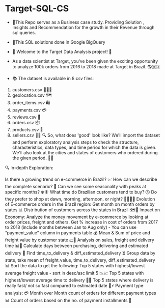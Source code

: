 # Target-SQL-CS

- 📑This Repo serves as a Business case study. Providing Solution , Insights and Recommendation for the growth in their Revenue through sql queries.
- 🔎This SQL solutions done in Google BigQuery

- 🚀 Welcome to the Target Data Analysis project! 🎉

- As a data scientist at Target, you've been given the exciting opportunity to analyze 100k orders from 2016 to 2018 made at Target in Brazil. 🌎🇧🇷

- 📚 The dataset is available in 8 csv files:

1. customers.csv 🧑‍🤝‍🧑
2. geolocation.csv 🗺️
3. order_items.csv 🛍️
4. payments.csv 💳
5. reviews.csv 📝
6. orders.csv 📦
7. products.csv 📝
8. sellers.csv 👩‍💼
🔍 So, what does 'good' look like? We'll import the dataset and perform exploratory analysis steps to check the structure, characteristics, data types, and time period for which the data is given. We'll also look at the cities and states of customers who ordered during the given period. 🕵️‍♀️

🔍 In-depth Exploration:

Is there a growing trend on e-commerce in Brazil? 📈 How can we describe the complete scenario? 🤔 Can we see some seasonality with peaks at specific months? ❄️☀️
What time do Brazilian customers tend to buy? 🕒 Do they prefer to shop at dawn, morning, afternoon, or night? 🌅🌇🌄🌃
Evolution of E-commerce orders in the Brazil region:
Get month on month orders by states 📊
Distribution of customers across the states in Brazil 🗺️👥
Impact on Economy: Analyze the money movement by e-commerce by looking at order prices, freight and others.
Get % increase in cost of orders from 2017 to 2018 (include months between Jan to Aug only) - You can use “payment_value” column in payments table 💰
Mean & Sum of price and freight value by customer state 💵🚛
Analysis on sales, freight and delivery time 📊🚚
Calculate days between purchasing, delivering and estimated delivery 📅
Find time_to_delivery & diff_estimated_delivery ⏳
Group data by state, take mean of freight_value, time_to_delivery, diff_estimated_delivery 📊
Sort the data to get the following:
Top 5 states with highest/lowest average freight value - sort in desc/asc limit 5 📉📈
Top 5 states with highest/lowest average time to delivery 🚛⏰
Top 5 states where delivery is really fast/ not so fast compared to estimated date 🚚⚡
Payment type analysis: 💳
Month over Month count of orders for different payment types 📊
Count of orders based on the no. of payment installments 🔢
